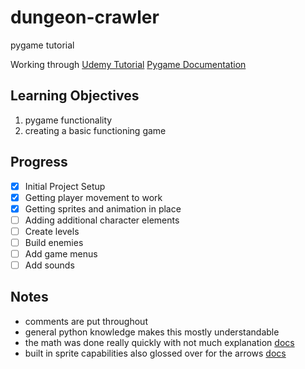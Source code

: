 # dungeon-crawler
pygame tutorial

Working through [Udemy Tutorial](https://www.udemy.com/course/pygame-dungeon-crawler/)
[Pygame Documentation](https://www.pygame.org/docs/)

## Learning Objectives
1. pygame functionality
2. creating a basic functioning game

## Progress
- [x] Initial Project Setup
- [x] Getting player movement to work
- [x] Getting sprites and animation in place
- [ ] Adding additional character elements
- [ ] Create levels
- [ ] Build enemies
- [ ] Add game menus
- [ ] Add sounds

## Notes
- comments are put throughout
- general python knowledge makes this mostly understandable
- the math was done really quickly with not much explanation [docs](https://www.pygame.org/docs/ref/math.html)
- built in sprite capabilities also glossed over for the arrows [docs](https://www.pygame.org/docs/ref/sprite.html)